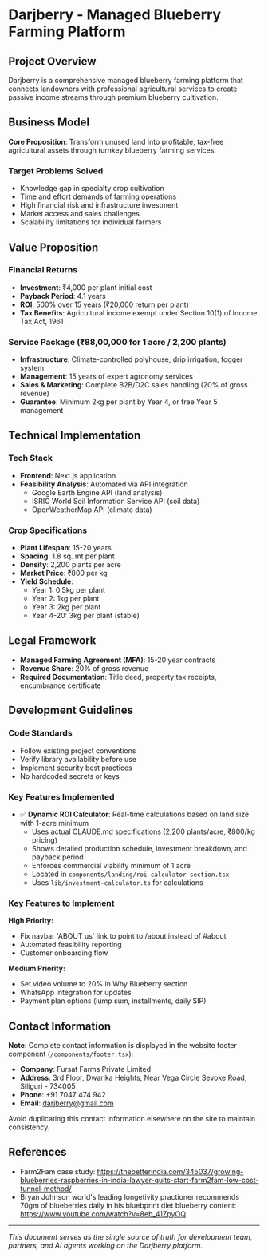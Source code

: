 # Darjberry - Managed Blueberry Farming Platform

## Project Overview

Darjberry is a comprehensive managed blueberry farming platform that connects landowners with professional agricultural services to create passive income streams through premium blueberry cultivation.

## Business Model

**Core Proposition**: Transform unused land into profitable, tax-free agricultural assets through turnkey blueberry farming services.

### Target Problems Solved

- Knowledge gap in specialty crop cultivation
- Time and effort demands of farming operations
- High financial risk and infrastructure investment
- Market access and sales challenges
- Scalability limitations for individual farmers

## Value Proposition

### Financial Returns

- **Investment**: ₹4,000 per plant initial cost
- **Payback Period**: 4.1 years
- **ROI**: 500% over 15 years (₹20,000 return per plant)
- **Tax Benefits**: Agricultural income exempt under Section 10(1) of Income Tax Act, 1961

### Service Package (₹88,00,000 for 1 acre / 2,200 plants)

- **Infrastructure**: Climate-controlled polyhouse, drip irrigation, fogger system
- **Management**: 15 years of expert agronomy services
- **Sales & Marketing**: Complete B2B/D2C sales handling (20% of gross revenue)
- **Guarantee**: Minimum 2kg per plant by Year 4, or free Year 5 management

## Technical Implementation

### Tech Stack

- **Frontend**: Next.js application
- **Feasibility Analysis**: Automated via API integration
  - Google Earth Engine API (land analysis)
  - ISRIC World Soil Information Service API (soil data)
  - OpenWeatherMap API (climate data)

### Crop Specifications

- **Plant Lifespan**: 15-20 years
- **Spacing**: 1.8 sq. mt per plant
- **Density**: 2,200 plants per acre
- **Market Price**: ₹800 per kg
- **Yield Schedule**:
  - Year 1: 0.5kg per plant
  - Year 2: 1kg per plant
  - Year 3: 2kg per plant
  - Year 4-20: 3kg per plant (stable)

## Legal Framework

- **Managed Farming Agreement (MFA)**: 15-20 year contracts
- **Revenue Share**: 20% of gross revenue
- **Required Documentation**: Title deed, property tax receipts, encumbrance certificate

## Development Guidelines

### Code Standards

- Follow existing project conventions
- Verify library availability before use
- Implement security best practices
- No hardcoded secrets or keys

### Key Features Implemented

- ✅ **Dynamic ROI Calculator**: Real-time calculations based on land size with 1-acre minimum
  - Uses actual CLAUDE.md specifications (2,200 plants/acre, ₹800/kg pricing)
  - Shows detailed production schedule, investment breakdown, and payback period
  - Enforces commercial viability minimum of 1 acre
  - Located in `components/landing/roi-calculator-section.tsx`
  - Uses `lib/investment-calculator.ts` for calculations

### Key Features to Implement

**High Priority:**
- Fix navbar 'ABOUT us' link to point to /about instead of #about
- Automated feasibility reporting
- Customer onboarding flow

**Medium Priority:**
- Set video volume to 20% in Why Blueberry section
- WhatsApp integration for updates
- Payment plan options (lump sum, installments, daily SIP)

## Contact Information

**Note**: Complete contact information is displayed in the website footer component (`/components/footer.tsx`):
- **Company**: Fursat Farms Private Limited
- **Address**: 3rd Floor, Dwarika Heights, Near Vega Circle Sevoke Road, Siliguri - 734005
- **Phone**: +91 7047 474 942
- **Email**: darjberry@gmail.com

Avoid duplicating this contact information elsewhere on the site to maintain consistency.

## References

- Farm2Fam case study: https://thebetterindia.com/345037/growing-blueberries-raspberries-in-india-lawyer-quits-start-farm2fam-low-cost-tunnel-method/
- Bryan Johnson world's leading longetivity practioner recommends 70gm of blueberries daily in his bluebprint diet blueberry content: https://www.youtube.com/watch?v=8eb_41ZpyOQ

---

_This document serves as the single source of truth for development team, partners, and AI agents working on the Darjberry platform._

